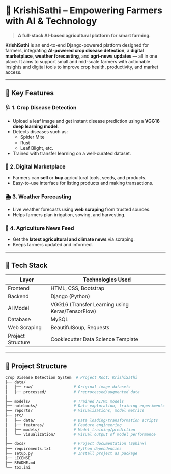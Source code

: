 # 🌾 KrishiSathi – Empowering Farmers with AI & Technology

> **A full-stack AI-based agricultural platform for smart farming.**

**KrishiSathi** is an end-to-end Django-powered platform designed for farmers, integrating **AI-powered crop disease detection**, a **digital marketplace**, **weather forecasting**, and **agri-news updates** — all in one place. It aims to support small and mid-scale farmers with actionable insights and digital tools to improve crop health, productivity, and market access.

---

## 🔑 Key Features

### 🩺 1. Crop Disease Detection
- Upload a leaf image and get instant disease prediction using a **VGG16 deep learning model**.
- Detects diseases such as:
  - Spider Mite
  - Rust
  - Leaf Blight, etc.
- Trained with transfer learning on a well-curated dataset.

### 🛒 2. Digital Marketplace
- Farmers can **sell** or **buy** agricultural tools, seeds, and products.
- Easy-to-use interface for listing products and making transactions.

### 🌦️ 3. Weather Forecasting
- Live weather forecasts using **web scraping** from trusted sources.
- Helps farmers plan irrigation, sowing, and harvesting.

### 📰 4. Agriculture News Feed
- Get the **latest agricultural and climate news** via scraping.
- Keeps farmers updated and informed.

---

## 🧱 Tech Stack

| Layer        | Technologies Used                                   |
|--------------|-----------------------------------------------------|
| Frontend     | HTML, CSS, Bootstrap                                |
| Backend      | Django (Python)                                     |
| AI Model     | VGG16 (Transfer Learning using Keras/TensorFlow)    |
| Database     | MySQL                                               |
| Web Scraping | BeautifulSoup, Requests                             |
| Project Structure | Cookiecutter Data Science Template             |

---

## 📁 Project Structure

```bash
Crop Disease Detection System  # Project Root: KrishiSathi
├── data/
│   ├── raw/                  # Original image datasets
│   ├── processed/            # Preprocessed/augmented data
│
├── models/                   # Trained AI/ML models
├── notebooks/                # Data exploration, training experiments
├── reports/                  # Visualizations, model metrics
├── src/
│   ├── data/                 # Data loading/transformation scripts
│   ├── features/             # Feature engineering
│   ├── models/               # Model training/prediction
│   └── visualization/        # Visual output of model performance
│
├── docs/                     # Project documentation (Sphinx)
├── requirements.txt          # Python dependencies
├── setup.py                  # Install project as package
├── LICENSE
├── README.md
└── tox.ini


